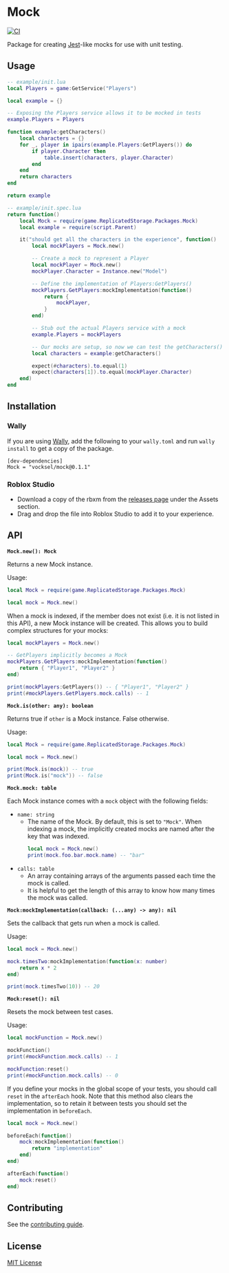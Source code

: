 # Mock

[![CI](https://github.com/vocksel/mock/actions/workflows/ci.yml/badge.svg)](https://github.com/vocksel/mock/actions/workflows/ci.yml)

Package for creating [Jest](https://jestjs.io/)-like mocks for use with unit testing.

## Usage

```lua
-- example/init.lua
local Players = game:GetService("Players")

local example = {}

-- Exposing the Players service allows it to be mocked in tests
example.Players = Players

function example:getCharacters()
	local characters = {}
	for _, player in ipairs(example.Players:GetPlayers()) do
		if player.Character then
			table.insert(characters, player.Character)
		end
	end
	return characters
end

return example
```

```lua
-- example/init.spec.lua
return function()
	local Mock = require(game.ReplicatedStorage.Packages.Mock)
	local example = require(script.Parent)

	it("should get all the characters in the experience", function()
		local mockPlayers = Mock.new()

		-- Create a mock to represent a Player
		local mockPlayer = Mock.new()
		mockPlayer.Character = Instance.new("Model")

		-- Define the implementation of Players:GetPlayers()
		mockPlayers.GetPlayers:mockImplementation(function()
			return {
				mockPlayer,
			}
		end)

		-- Stub out the actual Players service with a mock
		example.Players = mockPlayers

		-- Our mocks are setup, so now we can test the getCharacters() function
		local characters = example:getCharacters()

		expect(#characters).to.equal(1)
		expect(characters[1]).to.equal(mockPlayer.Character)
	end)
end
```

## Installation

### Wally

If you are using [Wally](https://github.com/UpliftGames/wally), add the following to your `wally.toml` and run `wally install` to get a copy of the package.

```
[dev-dependencies]
Mock = "vocksel/mock@0.1.1"
```

### Roblox Studio

* Download a copy of the rbxm from the [releases page](https://github.com/vocksel/mock/releases/latest) under the Assets section.
* Drag and drop the file into Roblox Studio to add it to your experience.

## API

**`Mock.new(): Mock`**

Returns a new Mock instance.

Usage:

```lua
local Mock = require(game.ReplicatedStorage.Packages.Mock)

local mock = Mock.new()
```

When a mock is indexed, if the member does not exist (i.e. it is not listed in this API), a new Mock instance will be created. This allows you to build complex structures for your mocks:

```lua
local mockPlayers = Mock.new()

-- GetPlayers implicitly becomes a Mock
mockPlayers.GetPlayers:mockImplementation(function()
    return { "Player1", "Player2" }
end)

print(mockPlayers:GetPlayers()) -- { "Player1", "Player2" }
print(#mockPlayers.GetPlayers.mock.calls) -- 1
```

**`Mock.is(other: any): boolean`**

Returns true if `other` is a Mock instance. False otherwise.

Usage:

```lua
local Mock = require(game.ReplicatedStorage.Packages.Mock)

local mock = Mock.new()

print(Mock.is(mock)) -- true
print(Mock.is("mock")) -- false
```

**`Mock.mock: table`**

Each Mock instance comes with a `mock` object with the following fields:
- `name: string`
    - The name of the Mock. By default, this is set to `"Mock"`. When indexing a mock, the implicitly created mocks are named after the key that was indexed.
        ```lua
        local mock = Mock.new()
        print(mock.foo.bar.mock.name) -- "bar"
        ```
- `calls: table`
    - An array containing arrays of the arguments passed each time the mock is called.
    - It is helpful to get the length of this array to know how many times the mock was called.

**`Mock:mockImplementation(callback: (...any) -> any): nil`**

Sets the callback that gets run when a mock is called.

Usage:

```lua
local mock = Mock.new()

mock.timesTwo:mockImplementation(function(x: number)
    return x * 2
end)

print(mock.timesTwo(10)) -- 20
```

**`Mock:reset(): nil`**

Resets the mock between test cases.

Usage:

```lua
local mockFunction = Mock.new()

mockFunction()
print(#mockFunction.mock.calls) -- 1

mockFunction:reset()
print(#mockFunction.mock.calls) -- 0
```

If you define your mocks in the global scope of your tests, you should call `reset` in the `afterEach` hook. Note that this method also clears the implementation, so to retain it between tests you should set the implementation in `beforeEach`.

```lua
local mock = Mock.new()

beforeEach(function()
    mock:mockImplementation(function()
        return "implementation"
    end)
end)

afterEach(function()
    mock:reset()
end)
```

## Contributing

See the [contributing guide](CONTRIBUTING.md).

## License

[MIT License](LICENSE)